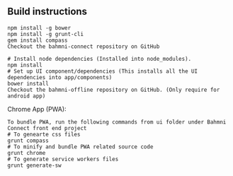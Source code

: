 ## Build instructions
    npm install -g bower
    npm install -g grunt-cli
    gem install compass
    Checkout the bahmni-connect repository on GitHub

    # Install node dependencies (Installed into node_modules).
    npm install
    # Set up UI component/dependencies (This installs all the UI dependencies into app/components)
    bower install
    Checkout the bahmni-offline repository on GitHub. (Only require for android app)

Chrome App (PWA):

    To bundle PWA, run the following commands from ui folder under Bahmni Connect front end project
    # To genearte css files
    grunt compass
    # To minify and bundle PWA related source code
    grunt chrome
    # To generate service workers files
    grunt generate-sw
